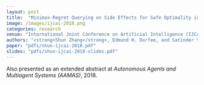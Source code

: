 ```yaml
---
layout: post
title:  "Minimax-Regret Querying on Side Effects for Safe Optimality in Factored Markov Decision Processes"
image: /images/ijcai-2018.png
categories: research
venue: "International Joint Conference on Artificial Intelligence (IJCAI), 2018"
authors: "<strong>Shun Zhang</strong>, Edmund H. Durfee, and Satinder Singh"
paper: "pdfs/shun-ijcai-2018.pdf"
slides: "pdfs/shun-ijcai-2018-slides.pdf"
---
```

Also presented as an extended abstract at _Autonomous Agents and Multiagent Systems (AAMAS)_, 2018.

